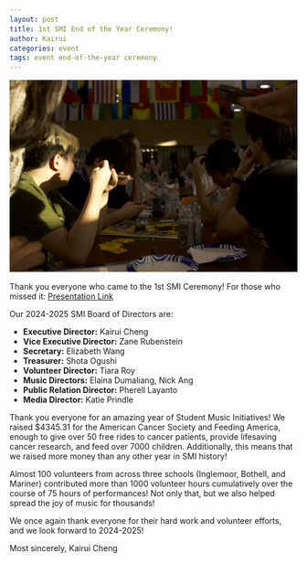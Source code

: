 ```yaml
---
layout: post
title: 1st SMI End of the Year Ceremony!
author: Kairui
categories: event
tags: event end-of-the-year ceremony
---
```


![banner](/assets/images/IMG_8580.jpg)

Thank you everyone who came to the 1st SMI Ceremony! For those who missed it: [Presentation Link](https://docs.google.com/presentation/d/1e5lqDM61iIdvPt3VTh8GcFCgEFACvrCZkRAwL_bGOA8/edit?usp=sharing)

Our 2024-2025 SMI Board of Directors are:

- **Executive Director:** Kairui Cheng
- **Vice Executive Director:** Zane Rubenstein
- **Secretary:** Elizabeth Wang
- **Treasurer:** Shota Ogushi
- **Volunteer Director:** Tiara Roy
- **Music Directors:** Elaina Dumaliang, Nick Ang
- **Public Relation Director:** Pherell Layanto
- **Media Director:** Katie Prindle

Thank you everyone for an amazing year of Student Music Initiatives! We raised \$4345.31 for the American Cancer Society and Feeding America, enough to give over 50 free rides to cancer patients, provide lifesaving cancer research, and feed over 7000 children. Additionally, this means that we raised more money than any other year in SMI history!

Almost 100 volunteers from across three schools (Inglemoor, Bothell, and Mariner) contributed more than 1000 volunteer hours cumulatively over the course of 75 hours of performances! Not only that, but we also helped spread the joy of music for thousands!

We once again thank everyone for their hard work and volunteer efforts, and we look forward to 2024-2025!

Most sincerely,
Kairui Cheng